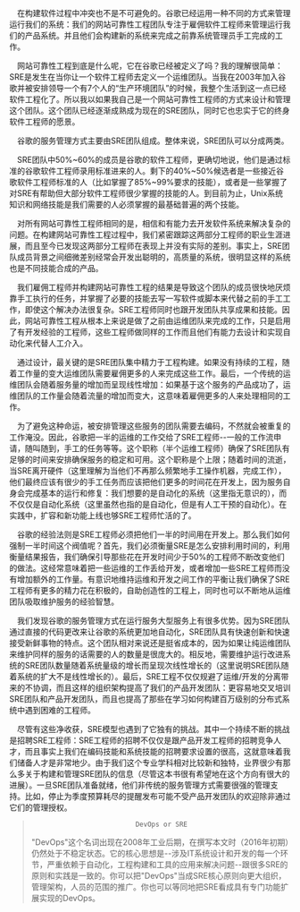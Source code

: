 &emsp;在构建软件过程中冲突也不是不可避免的。谷歌已经运用一种不同的方式来管理运行我们的系统：我们的网站可靠性工程团队专注于雇佣软件工程师来管理运行我们的产品系统。并且他们会构建新的系统来完成之前靠系统管理员手工完成的工作。

&emsp;网站可靠性工程到底是什么呢，它在谷歌已经被定义了吗？我的理解很简单：SRE是发生在当你让一个软件工程师去定义一个运维团队。当我在2003年加入谷歌并被安排领导一个有7个人的“生产环境团队”的时候，我整个生活到这一点已经软件工程化了。所以我以如果我自己是一个网站可靠性工程师的方式来设计和管理这个团队。这个团队已经逐渐成熟成为现在的SRE团队，同时它也忠实于它的终身软件工程师的愿景。

&emsp;谷歌的服务管理方式主要由SRE团队组成。整体来说，SRE团队可以分成两类。

&emsp;SRE团队中50%~60%的成员是谷歌的软件工程师，更确切地说，他们是通过标准的谷歌软件工程师录用标准进来的人。剩下的40%~50%候选者是一些接近谷歌软件工程师标准的人（比如掌握了85%~99%要求的技能），或者是一些掌握了对SRE有帮助但大部分软件工程师很少掌握的技能的人。到目前为止，Unix系统知识和网络技能是我们需要的人必须掌握的最基础普遍的两个技能。

&emsp;对所有网站可靠性工程师相同的是，相信和有能力去开发软件系统来解决复杂的问题。在构建网站可靠性工程过程中，我们紧密跟踪这两部分工程师的职业生涯进展，而且至今已发现这两部分工程师在表现上并没有实际的差别。事实上，SRE团队成员背景之间细微差别经常会开发出聪明的，高质量的系统，很明显这样的系统也是不同技能合成的产品。

&emsp;我们雇佣工程师并构建网站可靠性工程的结果是导致这个团队的成员很快地厌烦靠手工执行的任务，并掌握了必要的技能去写一写软件或脚本来代替之前的手工工作，即使这个解决办法很复杂。SRE工程师同时也跟开发团队共享成果和技能。因此，网站可靠性工程从根本上来说是做了之前由运维团队来完成的工作，只是启用了有开发经验的工程师，这些工程师做同样的工作而且他们有能力去设计和实现自动化来代替人工介入。

&emsp;通过设计，最关键的是SRE团队集中精力于工程构建。如果没有持续的工程，随着工作量的变大运维团队需要雇佣更多的人来完成这些工作。最后，一个传统的运维团队会随着服务量的增加而呈现线性增加：如果基于这个服务的产品成功了，运维团队的工作量会随着流量的增加而变大，这意味着雇佣更多的人来处理相同的工作。

&emsp;为了避免这种命运，被安排管理这些服务的团队需要去编码，不然就会被重复的工作淹没。因此，谷歌把一半的运维的工作交给了SRE工程师--一般的工作流申请，随叫随到，手工的任务等等。这个职称（半个运维工程师）确保了SRE团队有足够的时间来安排确保服务的稳定和可用。这个职称是个上限；随着时间的流逝，当SRE离开硬件（这里理解为当他们不再那么频繁地手工操作机器，完成工作），他们最终应该有很少的手工任务而应该把他们更多的时间花在开发上，因为服务自身会完成基本的运行和修复：我们想要的是自动化的系统（这里指无意识的），而不仅仅是自动化系统（这里虽然也指的是自动化，但是有人工干预的自动化）。在实践中，扩容和新功能上线也够SRE工程师忙活的了。

&emsp;谷歌的经验法则是SRE工程师必须把他们一半的时间用在开发上。那么我们如何强制一半时间这个阀值呢？首先，我们必须衡量SRE是怎么安排利用时间的，利用衡量结果报告，我们确保引导那些花在开发时间少于50%的工程师不断改变他们的做法。这经常意味着把一些运维的工作丢给开发，或者增加一些SRE工程师而没有增加额外的工作量。有意识地维持运维和开发之间工作的平衡让我们确保了SRE工程师有更多的精力花在积极的，自助创造性的工程上，同时也可以不断地从运维团队吸取维护服务的经验智慧。

&emsp;我们发现谷歌的服务管理方式在运行服务大型服务上有很多优势。因为SRE团队通过直接的代码更改来让谷歌的系统更加地自动化，SRE团队具有快速创新和快速接受新鲜事物的特点。这个团队相对来说还是挺省成本的，因为如果让纯运维团队来维护同样的服务的话需要的人的数量是很庞大的。相反地，需要维护运行改进系统的SRE团队数量随着系统量级的增长而呈现次线性增长的（这里说明SRE团队随着系统的扩大不是线性增长的）。最后，SRE工程不仅仅规避了运维/开发的分离带来的不协调，而且这样的组织架构提高了我们的产品开发团队：更容易地交叉培训SRE团队和产品开发团队，而且也提高了那些在学习如何构建百万级别的分布式系统中遇到困难的工程师。

&emsp;尽管有这些净收获，SRE模型也遇到了它独有的挑战。其中一个持续不断的挑战是招聘SRE工程师：SRE工程师的招聘不仅仅是跟产品开发工程师的招聘竞争人才，而且事实上我们在编码技能和系统技能的招聘要求设置的很高，这就意味着我们储备人才是非常地少。由于我们这个专业学科相对比较新和独特，业界很少有那么多关于构建和管理SRE团队的信息（尽管这本书很有希望地在这个方向有很大的进展）。一旦SRE团队准备就绪，他们非传统的服务管理方式需要很强的管理支持。比如，停止为季度预算耗尽的提醒发布可能不受产品开发团队的欢迎除非通过它们的管理授权。

>                               DevOps or SRE
>"DevOps"这个名词出现在2008年工业后期，在撰写本文时（2016年初期）仍然处于不稳定状态。它的核心思想是--涉及IT系统设计和开发的每一个环节，严重依赖于自动化，工程构建和工具的应用来解决问题--跟很多SRE的原则和实践是一致的。你可以把"DevOps"当成SRE核心原则向更大组织，管理架构，人员的范围的推广。你也可以等同地把SRE看成具有专门功能扩展实现的DevOps。
